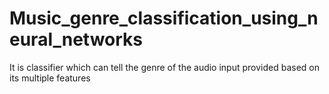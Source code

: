 # Music_genre_classification_using_neural_networks
It is classifier which can tell the genre of the audio input provided based on its multiple features
